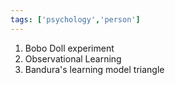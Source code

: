 ```yaml
---
tags: ['psychology','person']
---
```


1) Bobo Doll experiment 
2) Observational Learning
3) Bandura's learning model triangle
